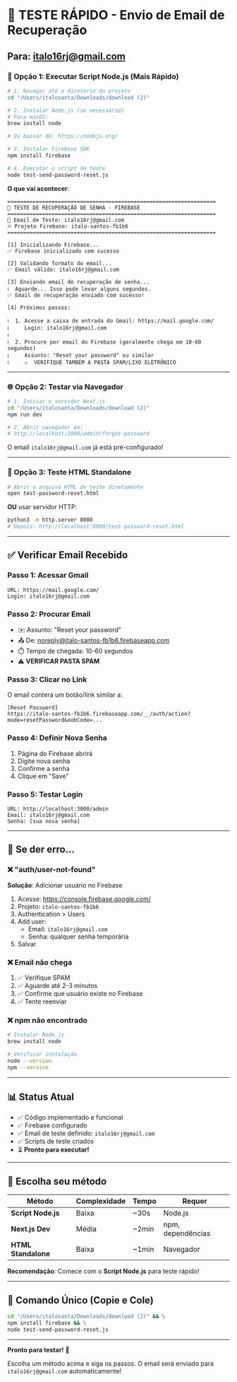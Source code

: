 # 🚀 TESTE RÁPIDO - Envio de Email de Recuperação

## Para: italo16rj@gmail.com

### 📝 Opção 1: Executar Script Node.js (Mais Rápido)

```bash
# 1. Navegar até o diretório do projeto
cd "/Users/italosanta/Downloads/download (2)"

# 2. Instalar Node.js (se necessário)
# Para macOS:
brew install node

# Ou baixar de: https://nodejs.org/

# 3. Instalar Firebase SDK
npm install firebase

# 4. Executar o script de teste
node test-send-password-reset.js
```

**O que vai acontecer**:
```
==================================================================
🔐 TESTE DE RECUPERAÇÃO DE SENHA - FIREBASE
==================================================================
📧 Email de Teste: italo16rj@gmail.com
🔥 Projeto Firebase: italo-santos-fb1b6
==================================================================

[1] Inicializando Firebase...
✅ Firebase inicializado com sucesso

[2] Validando formato do email...
✅ Email válido: italo16rj@gmail.com

[3] Enviando email de recuperação de senha...
ℹ️  Aguarde... Isso pode levar alguns segundos.
✅ Email de recuperação enviado com sucesso!

[4] Próximos passos:

ℹ️  1. Acesse a caixa de entrada do Gmail: https://mail.google.com/
ℹ️     Login: italo16rj@gmail.com
ℹ️  
ℹ️  2. Procure por email do Firebase (geralmente chega em 10-60 segundos)
ℹ️     Assunto: "Reset your password" ou similar
ℹ️     ⚠️  VERIFIQUE TAMBÉM A PASTA SPAM/LIXO ELETRÔNICO
```

---

### 🌐 Opção 2: Testar via Navegador

```bash
# 1. Iniciar o servidor Next.js
cd "/Users/italosanta/Downloads/download (2)"
npm run dev

# 2. Abrir navegador em:
# http://localhost:3000/admin/forgot-password
```

O email `italo16rj@gmail.com` já está pré-configurado!

---

### 📧 Opção 3: Teste HTML Standalone

```bash
# Abrir o arquivo HTML de teste diretamente
open test-password-reset.html
```

**OU** usar servidor HTTP:
```bash
python3 -m http.server 8080
# Depois: http://localhost:8080/test-password-reset.html
```

---

## ✅ Verificar Email Recebido

### Passo 1: Acessar Gmail
```
URL: https://mail.google.com/
Login: italo16rj@gmail.com
```

### Passo 2: Procurar Email
- ✉️ Assunto: "Reset your password"
- 📤 De: noreply@italo-santos-fb1b6.firebaseapp.com
- ⏱️ Tempo de chegada: 10-60 segundos
- ⚠️ **VERIFICAR PASTA SPAM**

### Passo 3: Clicar no Link
O email conterá um botão/link similar a:
```
[Reset Password]
https://italo-santos-fb1b6.firebaseapp.com/__/auth/action?mode=resetPassword&oobCode=...
```

### Passo 4: Definir Nova Senha
1. Página do Firebase abrirá
2. Digite nova senha
3. Confirme a senha
4. Clique em "Save"

### Passo 5: Testar Login
```
URL: http://localhost:3000/admin
Email: italo16rj@gmail.com
Senha: [sua nova senha]
```

---

## 🐛 Se der erro...

### ❌ "auth/user-not-found"
**Solução**: Adicionar usuário no Firebase

1. Acesse: https://console.firebase.google.com/
2. Projeto: `italo-santos-fb1b6`
3. Authentication > Users
4. Add user:
   - Email: `italo16rj@gmail.com`
   - Senha: qualquer senha temporária
5. Salvar

### ❌ Email não chega
1. ✅ Verifique SPAM
2. ✅ Aguarde até 2-3 minutos
3. ✅ Confirme que usuário existe no Firebase
4. ✅ Tente reenviar

### ❌ npm não encontrado
```bash
# Instalar Node.js
brew install node

# Verificar instalação
node --version
npm --version
```

---

## 📊 Status Atual

- ✅ Código implementado e funcional
- ✅ Firebase configurado
- ✅ Email de teste definido: `italo16rj@gmail.com`
- ✅ Scripts de teste criados
- ⏳ **Pronto para executar!**

---

## 🎯 Escolha seu método

| Método | Complexidade | Tempo | Requer |
|--------|--------------|-------|--------|
| **Script Node.js** | Baixa | ~30s | Node.js |
| **Next.js Dev** | Média | ~2min | npm, dependências |
| **HTML Standalone** | Baixa | ~1min | Navegador |

**Recomendação**: Comece com o **Script Node.js** para teste rápido!

---

## 🚀 Comando Único (Copie e Cole)

```bash
cd "/Users/italosanta/Downloads/download (2)" && \
npm install firebase && \
node test-send-password-reset.js
```

---

**Pronto para testar!** 🎉

Escolha um método acima e siga os passos. O email será enviado para `italo16rj@gmail.com` automaticamente!
